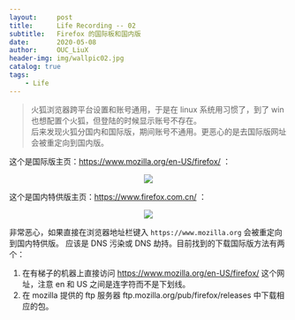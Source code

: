 ```yaml
---
layout:     post
title:      Life Recording -- 02 
subtitle:   Firefox 的国际板和国内版     
date:       2020-05-08
author:     OUC_LiuX
header-img: img/wallpic02.jpg
catalog: true
tags:
    - Life
---
```


> 火狐浏览器跨平台设置和账号通用，于是在 linux 系统用习惯了，到了 win 也想配置个火狐，但登陆的时候显示账号不存在。   
> 后来发现火狐分国内和国际版，期间账号不通用。更恶心的是去国际版网址会被重定向到国内版。    

这个是国际版主页：https://www.mozilla.org/en-US/firefox/ ：    
<div align=center><img src="https://raw.githubusercontent.com/OUCliuxiang/OUCliuxiang.github.io/master/img/life/firefox01.png"></div>    

这个是国内特供版主页：https://www.firefox.com.cn/ ：     
<div align=center><img src="https://raw.githubusercontent.com/OUCliuxiang/OUCliuxiang.github.io/master/img/life/firefox02.png"></div>    

非常恶心，如果直接在浏览器地址栏键入 `https://www.mozilla.org` 会被重定向到国内特供版。
应该是 DNS 污染或 DNS 劫持。目前找到的下载国际版方法有两个：
1. 在有梯子的机器上直接访问 https://www.mozilla.org/en-US/firefox/ 这个网址，注意 en 和 US 之间是连字符而不是下划线。       
2. 在 mozilla 提供的 ftp 服务器 ftp.mozilla.org/pub/firefox/releases 中下载相应的包。      
   